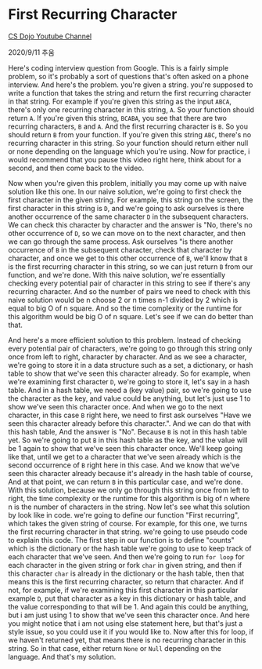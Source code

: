 # First Recurring Character

[CS Dojo Youtube Channel](https://www.youtube.com/watch?v=GJdiM-muYqc)

2020/9/11 추움

Here's coding interview question from Google.  This is a fairly simple problem, so it's probably a sort of questions that's often asked on a phone interview. And here's the problem. you're given a string. you're supposed to write a function that takes the string and return the first recurring character in that string. For example if you're given this string as the input `ABCA`, there's only one recurring character in this string, `A`. So your function should return `A`. If you're given this string, `BCABA`, you see that there are two recurring characters, `B` and `A`. And the first recurring character is `B`. So you should return `B` from your function. If you're given this string `ABC`, there's no recurring character in this string. So your function should return either null or none depending on the language which you're using. Now for practice, i would recommend that you pause this video right here, think about for a second, and then come back to the video.

Now when you're given this problem, initially you may come up with naive solution like this one. In our naive solution, we're going to first check the first character in the given string. For example, this string on the screen, the first character in this string is `D`, and we're going to ask ourselves is there another occurrence of the same character `D` in the subsequent characters. We can check this character by character and the answer is "No, there's no other occurrence of `D`, so we can move on to the next character, and then we can go through the same process. Ask ourselves "is there another occurrence of `B` in the subsequent character, check that character by character, and once we get to this other occurrence of `B`, we'll know that `B` is the first recurring character in this string, so we can just return `B` from our function, and we're done. With this naive solution, we're essentially checking every potential pair of character in this string to see if there's any recurring character. And so the number of pairs we need to check with this naive solution would be n choose 2 or n times n-1 divided by 2 which is equal to big O of n square. And so the time complexity or the runtime for this algorithm would be big O of n square. Let's see if we can do better than that.

And here's a more efficient solution to this problem. Instead of checking every potential pair of characters, we're going to go through this string only once from left to right, character by character. And as we see a character, we're going to store it in a data structure such as a set, a dictionary, or hash table to show that we've seen this character already. So for example, when we're examining first character `D`, we're going to store it, let's say in a hash table. And in a hash table, we need a (key value) pair, so we're going to use the character as the key, and value could be anything, but let's just use 1 to show we've seen this character once. And when we go to the next character, in this case `B` right here, we need to first ask ourselves "Have we seen this character already before this character.". And we can do that with this hash table, And the answer is "No". Because `B` is not in this hash table yet. So we're going to put `B` in this hash table as the key, and the value will be 1 again to show that we've seen this character once. We'll keep going like that, until we get to a character that we've seen already which is the second occurrence of `B` right here in this case. And we know that we've seen this character already because it's already in the hash table of course, And at that point, we can return `B` in this particular case, and we're done. With this solution, because we only go through this string once from left to right, the time complexity or the runtime for this algorithm is big of n where n is the number of characters in the string. Now let's see what this solution by look like in code. we're going to define our function "First recurring", which takes the given string of course. For example, for this one, we turns the first recurring character in that string. we're going to use pseudo code to explain this code. The first step in our function is to define "counts" which is the dictionary or the hash table we're going to use to keep track of each character that we've seen. And then we're going to run `for loop` for each character in the given string or fork `char` in given string, and then if this character `char` is already in the dictionary or the hash table, then that means this is the first recurring character, so return that character. And if not, for example, if we're examining this first character in this particular example `D`, put that character as a key in this dictionary or hash table, and the value corresponding to that will be 1. And again this could be anything, but i am just using 1 to show that we've seen this character once. And here you might notice that i am not using else statement here, but that's just a style issue, so you could use it if you would like to. Now after this for loop, if we haven't returned yet, that means there is no recurring character in this string. So in that case, either return `None` or `Null` depending on the language. And that's my solution.

